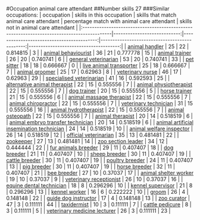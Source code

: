 #Occupation animal care attendant
##Number skills 27
###Similar occupations:
| occupation                                                                                |   skills in this occupation |   skills that match animal care attendant |   percentage match with animal care attendant |   skills not in animal care attendant |
|:------------------------------------------------------------------------------------------|----------------------------:|------------------------------------------:|----------------------------------------------:|--------------------------------------:|
| [animal handler](animal_handler.md)                                                       |                          25 |                                        22 |                                      0.814815 |                                     3 |
| [animal behaviourist](animal_behaviourist.md)                                             |                          36 |                                        21 |                                      0.777778 |                                    15 |
| [animal trainer](animal_trainer.md)                                                       |                          26 |                                        20 |                                      0.740741 |                                     6 |
| [general veterinarian](general_veterinarian.md)                                           |                          53 |                                        20 |                                      0.740741 |                                    33 |
| [pet sitter](pet_sitter.md)                                                               |                          18 |                                        18 |                                      0.666667 |                                     0 |
| [live animal transporter](live_animal_transporter.md)                                     |                          25 |                                        18 |                                      0.666667 |                                     7 |
| [animal groomer](animal_groomer.md)                                                       |                          25 |                                        17 |                                      0.62963  |                                     8 |
| [veterinary nurse](veterinary_nurse.md)                                                   |                          46 |                                        17 |                                      0.62963  |                                    29 |
| [specialised veterinarian](specialised_veterinarian.md)                                   |                          41 |                                        16 |                                      0.592593 |                                    25 |
| [alternative animal therapist](alternative_animal_therapist.md)                           |                          22 |                                        15 |                                      0.555556 |                                     7 |
| [animal physiotherapist](animal_physiotherapist.md)                                       |                          22 |                                        15 |                                      0.555556 |                                     7 |
| [dog trainer](dog_trainer.md)                                                             |                          20 |                                        15 |                                      0.555556 |                                     5 |
| [horse trainer](horse_trainer.md)                                                         |                          21 |                                        15 |                                      0.555556 |                                     6 |
| [animal massage therapist](animal_massage_therapist.md)                                   |                          22 |                                        15 |                                      0.555556 |                                     7 |
| [animal chiropractor](animal_chiropractor.md)                                             |                          22 |                                        15 |                                      0.555556 |                                     7 |
| [veterinary technician](veterinary_technician.md)                                         |                          31 |                                        15 |                                      0.555556 |                                    16 |
| [animal hydrotherapist](animal_hydrotherapist.md)                                         |                          22 |                                        15 |                                      0.555556 |                                     7 |
| [animal osteopath](animal_osteopath.md)                                                   |                          22 |                                        15 |                                      0.555556 |                                     7 |
| [animal therapist](animal_therapist.md)                                                   |                          20 |                                        14 |                                      0.518519 |                                     6 |
| [animal embryo transfer technician](animal_embryo_transfer_technician.md)                 |                          20 |                                        14 |                                      0.518519 |                                     6 |
| [animal artificial insemination technician](animal_artificial_insemination_technician.md) |                          24 |                                        14 |                                      0.518519 |                                    10 |
| [animal welfare inspector](animal_welfare_inspector.md)                                   |                          26 |                                        14 |                                      0.518519 |                                    12 |
| [official veterinarian](official_veterinarian.md)                                         |                          35 |                                        13 |                                      0.481481 |                                    22 |
| [zookeeper](zookeeper.md)                                                                 |                          27 |                                        13 |                                      0.481481 |                                    14 |
| [zoo section leader](zoo_section_leader.md)                                               |                          34 |                                        12 |                                      0.444444 |                                    22 |
| [fur animals breeder](fur_animals_breeder.md)                                             |                          29 |                                        11 |                                      0.407407 |                                    18 |
| [dog breeder](dog_breeder.md)                                                             |                          21 |                                        11 |                                      0.407407 |                                    10 |
| [sheep breeder](sheep_breeder.md)                                                         |                          30 |                                        11 |                                      0.407407 |                                    19 |
| [cattle breeder](cattle_breeder.md)                                                       |                          30 |                                        11 |                                      0.407407 |                                    19 |
| [poultry breeder](poultry_breeder.md)                                                     |                          24 |                                        11 |                                      0.407407 |                                    13 |
| [pig breeder](pig_breeder.md)                                                             |                          30 |                                        11 |                                      0.407407 |                                    19 |
| [horse breeder](horse_breeder.md)                                                         |                          32 |                                        11 |                                      0.407407 |                                    21 |
| [bee breeder](bee_breeder.md)                                                             |                          27 |                                        10 |                                      0.37037  |                                    17 |
| [animal shelter worker](animal_shelter_worker.md)                                         |                          19 |                                        10 |                                      0.37037  |                                     9 |
| [veterinary receptionist](veterinary_receptionist.md)                                     |                          26 |                                        10 |                                      0.37037  |                                    16 |
| [equine dental technician](equine_dental_technician.md)                                   |                          18 |                                         8 |                                      0.296296 |                                    10 |
| [kennel supervisor](kennel_supervisor.md)                                                 |                          21 |                                         8 |                                      0.296296 |                                    13 |
| [kennel worker](kennel_worker.md)                                                         |                          16 |                                         6 |                                      0.222222 |                                    10 |
| [groom](groom.md)                                                                         |                          26 |                                         4 |                                      0.148148 |                                    22 |
| [guide dog instructor](guide_dog_instructor.md)                                           |                          17 |                                         4 |                                      0.148148 |                                    13 |
| [zoo curator](zoo_curator.md)                                                             |                          47 |                                         3 |                                      0.111111 |                                    44 |
| [taxidermist](taxidermist.md)                                                             |                          10 |                                         3 |                                      0.111111 |                                     7 |
| [cattle pedicure](cattle_pedicure.md)                                                     |                           8 |                                         3 |                                      0.111111 |                                     5 |
| [veterinary medicine lecturer](veterinary_medicine_lecturer.md)                           |                          26 |                                         3 |                                      0.111111 |                                    23 |
